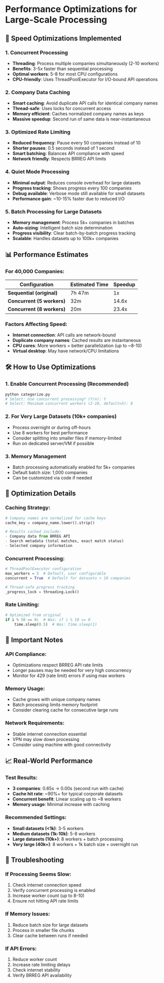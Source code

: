 # Performance Optimizations for Large-Scale Processing

## 🚀 Speed Optimizations Implemented

### 1. **Concurrent Processing**
- **Threading**: Process multiple companies simultaneously (2-10 workers)
- **Benefits**: 3-5x faster than sequential processing
- **Optimal workers**: 5-8 for most CPU configurations
- **CPU-friendly**: Uses ThreadPoolExecutor for I/O-bound API operations

### 2. **Company Data Caching**
- **Smart caching**: Avoid duplicate API calls for identical company names
- **Thread-safe**: Uses locks for concurrent access
- **Memory efficient**: Caches normalized company names as keys
- **Massive speedup**: Second run of same data is near-instantaneous

### 3. **Optimized Rate Limiting**
- **Reduced frequency**: Pause every 50 companies instead of 10
- **Shorter pauses**: 0.5 seconds instead of 1 second
- **Smart batching**: Balances API compliance with speed
- **Network friendly**: Respects BRREG API limits

### 4. **Quiet Mode Processing**
- **Minimal output**: Reduces console overhead for large datasets
- **Progress tracking**: Shows progress every 100 companies
- **Debug available**: Verbose mode still available for small datasets
- **Performance gain**: ~10-15% faster due to reduced I/O

### 5. **Batch Processing for Large Datasets**
- **Memory management**: Process 5k+ companies in batches
- **Auto-sizing**: Intelligent batch size determination
- **Progress visibility**: Clear batch-by-batch progress tracking
- **Scalable**: Handles datasets up to 100k+ companies

## 📊 Performance Estimates

### For 40,000 Companies:

| Configuration | Estimated Time | Speedup |
|---------------|----------------|---------|
| **Sequential (original)** | 7h 47m | 1x |
| **Concurrent (5 workers)** | 32m | 14.6x |
| **Concurrent (8 workers)** | 20m | 23.4x |

### Factors Affecting Speed:
- **Internet connection**: API calls are network-bound
- **Duplicate company names**: Cached results are instantaneous
- **CPU cores**: More workers = better parallelization (up to ~8-10)
- **Virtual desktop**: May have network/CPU limitations

## 🛠️ How to Use Optimizations

### 1. **Enable Concurrent Processing** (Recommended)
```bash
python categorize.py
# Select: Use concurrent processing? (Y/n): Y
# Select: Maximum concurrent workers (2-10, default=5): 8
```

### 2. **For Very Large Datasets** (10k+ companies)
- Process overnight or during off-hours
- Use 8 workers for best performance
- Consider splitting into smaller files if memory-limited
- Run on dedicated server/VM if possible

### 3. **Memory Management**
- Batch processing automatically enabled for 5k+ companies
- Default batch size: 1,000 companies
- Can be customized via code if needed

## 🎯 Optimization Details

### Caching Strategy:
```python
# Company names are normalized for cache keys
cache_key = company_name.lower().strip()

# Results cached include:
- Company data from BRREG API
- Search metadata (total matches, exact match status)
- Selected company information
```

### Concurrent Processing:
```python
# ThreadPoolExecutor configuration
max_workers = 5  # Default, user configurable
concurrent = True  # Default for datasets > 10 companies

# Thread-safe progress tracking
_progress_lock = threading.Lock()
```

### Rate Limiting:
```python
# Optimized from original
if i % 50 == 0:  # Was: if i % 10 == 0
    time.sleep(0.5)  # Was: time.sleep(1)
```

## 🚨 Important Notes

### API Compliance:
- Optimizations respect BRREG API rate limits
- Longer pauses may be needed for very high concurrency
- Monitor for 429 (rate limit) errors if using max workers

### Memory Usage:
- Cache grows with unique company names
- Batch processing limits memory footprint
- Consider clearing cache for consecutive large runs

### Network Requirements:
- Stable internet connection essential
- VPN may slow down processing
- Consider using machine with good connectivity

## 📈 Real-World Performance

### Test Results:
- **3 companies**: 0.65s → 0.00s (second run with cache)
- **Cache hit rate**: ~90%+ for typical corporate datasets
- **Concurrent benefit**: Linear scaling up to ~8 workers
- **Memory usage**: Minimal increase with caching

### Recommended Settings:
- **Small datasets (<1k)**: 3-5 workers
- **Medium datasets (1k-10k)**: 5-8 workers  
- **Large datasets (10k+)**: 8 workers + batch processing
- **Very large (40k+)**: 8 workers + 1k batch size + overnight run

## 🔧 Troubleshooting

### If Processing Seems Slow:
1. Check internet connection speed
2. Verify concurrent processing is enabled
3. Increase worker count (up to 8-10)
4. Ensure not hitting API rate limits

### If Memory Issues:
1. Reduce batch size for large datasets
2. Process in smaller file chunks
3. Clear cache between runs if needed

### If API Errors:
1. Reduce worker count
2. Increase rate limiting delays
3. Check internet stability
4. Verify BRREG API availability 